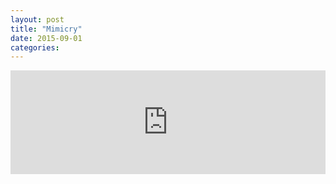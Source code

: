 ```yaml
---
layout: post
title: "Mimicry"
date: 2015-09-01
categories:
---
```


<iframe width="100%" height="166" scrolling="no" frameborder="no" src="https://w.soundcloud.com/player/?url=https%3A//api.soundcloud.com/tracks/221369246%3Fsecret_token%3Ds-G5RZ4&amp;color=0066cc&amp;auto_play=false&amp;hide_related=true&amp;show_comments=true&amp;show_user=true&amp;show_reposts=false"></iframe>

